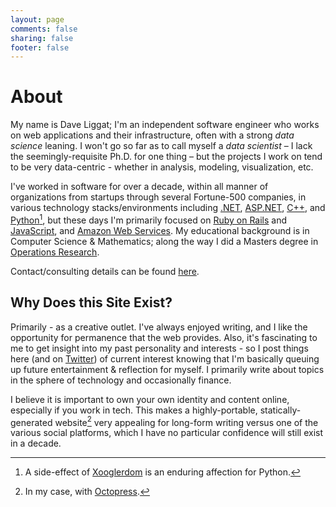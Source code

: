 ```yaml
---
layout: page
comments: false
sharing: false
footer: false
---
```


# About
My name is Dave Liggat; I'm an independent software engineer who works on web applications and their infrastructure, often with a strong *data science* leaning. I won't go so far as to call myself a *data scientist* – I lack the seemingly-requisite Ph.D. for one thing – but the projects I work on tend to be very data-centric - whether in analysis, modeling, visualization, etc.

I've worked in software for over a decade, within all manner of organizations from startups through several Fortune-500 companies, in various technology stacks/environments including [.NET][dn], [ASP.NET][asp], [C++][cpp], and [Python][python][^1], but these days I'm primarily focused on [Ruby on Rails][ror] and [JavaScript][js], and [Amazon Web Services][aws]. My educational background is in Computer Science & Mathematics; along the way I did a Masters degree in [Operations Research][or].

Contact/consulting details can be found [here](/contact).

## Why Does this Site Exist?
Primarily - as a creative outlet. I've always enjoyed writing, and I like the opportunity for permanence that the web provides. Also, it's fascinating to me to get insight into my past personality and interests - so I post things here (and on [Twitter](https://twitter.com/dliggat)) of current interest knowing that I'm basically queuing up future entertainment & reflection for myself. I primarily write about topics in the sphere of technology and occasionally finance.

I believe it is important to own your own identity and content online, especially if you work in tech. This makes a highly-portable, statically-generated website[^2] very appealing for long-form writing versus one of the various social platforms, which I have no particular confidence will still exist in a decade.

[ror]: http://rubyonrails.org/
[js]: https://developer.mozilla.org/en-US/docs/Web/JavaScript
[aws]: http://aws.amazon.com
[or]: http://en.wikipedia.org/wiki/Operations_research
[dn]: https://github.com/microsoft/dotnet
[asp]: https://github.com/aspnet/home
[cpp]: http://isocpp.org
[python]: https://www.python.org

[^1]: A side-effect of [Xooglerdom](http://bits.blogs.nytimes.com/2014/02/14/the-xoogler-diaspora/?_r=0) is an enduring affection for Python.
[^2]: In my case, with [Octopress](http://octopress.org).
